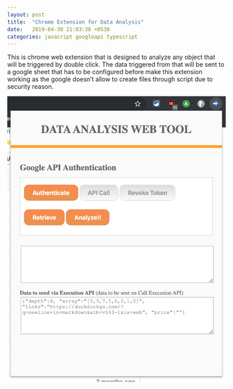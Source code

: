 ```yaml
---
layout: post
title:  "Chrome Extension for Data Analysis"
date:   2019-04-30 21:03:36 +0530
categories: javacript googleapi typescript
---
```

This is chrome web extension that is designed to analyze any object that will be triggered by double click. The data triggered from that will be sent to a google sheet that has to be
configured before make this extension working as the google doesn’t allow to create files through script due to security reason.

![chrome-extension](https://github.com/tjan90/projects-implementations/blob/master/assets/chrome-extension.png)
